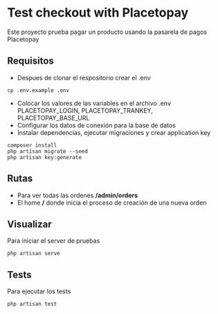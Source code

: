 # Test checkout with Placetopay

Este proyecto prueba pagar un producto usando la pasarela de pagos Placetopay

## Requisitos

- Despues de clonar el respositorio crear el .env

```shell
cp .env.example .env
```

- Colocar los valores de las variables en el archivo .env PLACETOPAY_LOGIN, PLACETOPAY_TRANKEY,   PLACETOPAY_BASE_URL
- Configurar los datos de conexión para la base de datos
- Instalar dependencias, ejecutar migraciones y crear application key
```shell
composer install
php artisan migrate --seed
php artisan key:generate
```

## Rutas

- Para ver todas las ordenes **/admin/orders**
- El home **/** donde inicia el proceso de creación de una nueva orden

## Visualizar

Para iniciar el server de pruebas

```shell
php artisan serve
```

## Tests
Para ejecutar los tests

```shell
php artisan test
```
